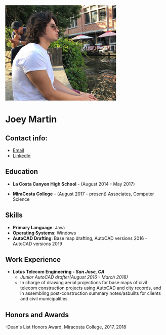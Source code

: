 
<img src = "prof_pic.jpg" width = "350" height = "300" />
  
# Joey Martin 
## Contact info: 
  - [Email](mailto:joey.martin470@gmail.com) 
  - [LinkedIn](https://www.linkedin.com/in/joey-martin-825ab913b/)

## Education 
  - **La Costa Canyon High School** - (August 2014 - May 2017)
  
  - **MiraCosta College** - (August 2017 - present) 
  Associates, Computer Science 
  
## Skills 
- **Primary Language**: Java 
- **Operating Systems**: Windows 
- **AutoCAD Drafting**: Base map drafting, AutoCAD versions 2016 - AutoCAD versions 2019


## Work Experience
- **Lotus Telecom Engineering - *San Jose, CA*** 
    - *Junior AutoCAD drafter(August 2016 - March 2018)* 
    - In charge of drawing aerial projections for base maps of civil telecom construction projects 
      using AutoCAD and city records,  and in assembling post-construction summary notes/asbuilts for 
      clients and civil municipalities


## Honors and Awards 
-Dean's List Honors Award, Miracosta College, 2017, 2018

